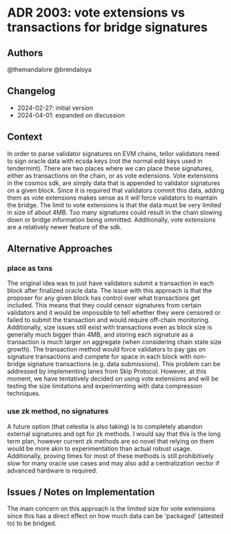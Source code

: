 # ADR 2003: vote extensions vs transactions for bridge signatures

## Authors

@themandalore
@brendaloya

## Changelog

- 2024-02-27: initial version
- 2024-04-01: expanded on discussion

## Context

In order to parse validator signatures on EVM chains, tellor validators need to sign oracle data with ecsda keys (not the normal edd keys used in tendermint).  There are two places where we can place these signatures, either as transactions on the chain, or as vote extensions.  Vote extensions in the cosmos sdk, are simply data that is appended to validator signatures on a given block.  Since it is required that validators commit this data, adding them as vote extensions makes sense as it will force validators to mantain the bridge.  The limit to vote extensions is that the data must be very limited in size of about 4MB.  Too many signatures could result in the chain slowing down or bridge information being ommitted.  Additionally, vote extensions are a relatively newer feature of the sdk.  


## Alternative Approaches

### place as txns

The original idea was to just have validators submit a transaction in each block after finalized oracle data.  The issue with this approach is that the proposer for any given block has control over what transactions get included.  This means that they could censor signatures from certain validators and it would be impossible to tell whether they were censored or failed to submit the transaction and would require off-chain monitoring. Additionally, size issues still exist with transactions even as block size is generally much bigger than 4MB, and storing each signature as a transaction is much larger on aggregate (when considering chain state size growth).  The transaction method would force validators to pay gas on signature transactions and compete for space in each block with non-bridge signature transactions (e.g. data submissions). This problem can be addressed by implementing lanes from Skip Protocol. However, at this moment, we have tentatively decided on using vote extensions and will be testing the size limitations and experimenting with data compression techniques. 


### use zk method, no signatures

A future option (that celestia is also taking) is to completely abandon external signatures and opt for zk methods.  I would say that this is the long term plan, however current zk methods are so novel that relying on them would be more akin to experimentation than actual robust usage.  Additionally, proving times for most of these methods is still prohibitively slow for many oracle use cases and may also add a centralization vector if advanced hardware is required.  


## Issues / Notes on Implementation

The main concern on this approach is the limited size for vote extensions since this has a direct effect on how much data can be 'packaged' (attested to) to be bridged.



